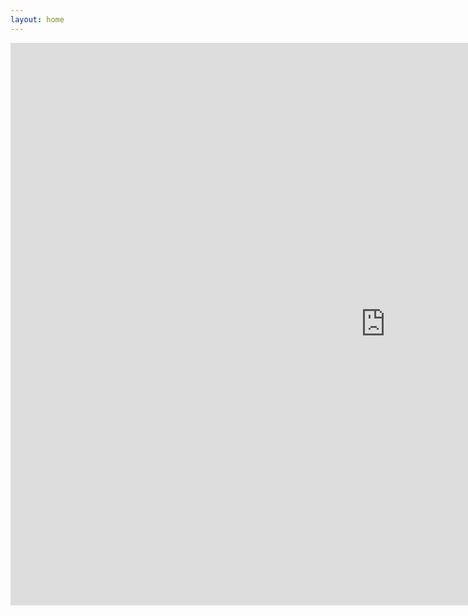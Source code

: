 ```yaml
---
layout: home
---
```


<iframe
    src="https://thinh-vu-vnstock.hf.space"
    frameborder="0"
    width="100%"
    height="900"
    style="min-width: 1200px;"
></iframe>

